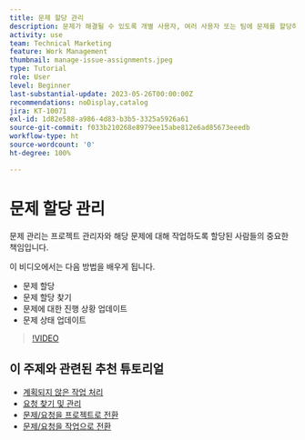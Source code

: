 ```yaml
---
title: 문제 할당 관리
description: 문제가 해결될 수 있도록 개별 사용자, 여러 사용자 또는 팀에 문제를 할당하는 방법을 알아봅니다.
activity: use
team: Technical Marketing
feature: Work Management
thumbnail: manage-issue-assignments.jpeg
type: Tutorial
role: User
level: Beginner
last-substantial-update: 2023-05-26T00:00:00Z
recommendations: noDisplay,catalog
jira: KT-10071
exl-id: 1d82e588-a986-4d83-b3b5-3325a5926a61
source-git-commit: f033b210268e8979ee15abe812e6ad85673eeedb
workflow-type: ht
source-wordcount: '0'
ht-degree: 100%

---
```


# 문제 할당 관리

문제 관리는 프로젝트 관리자와 해당 문제에 대해 작업하도록 할당된 사람들의 중요한 책임입니다.

이 비디오에서는 다음 방법을 배우게 됩니다.

* 문제 할당
* 문제 할당 찾기
* 문제에 대한 진행 상황 업데이트
* 문제 상태 업데이트

>[!VIDEO](https://video.tv.adobe.com/v/3419931/?quality=12&learn=on)

## 이 주제와 관련된 추천 튜토리얼

* [계획되지 않은 작업 처리](/help/manage-work/issues-requests/handle-unplanned-work.md)
* [요청 찾기 및 관리](/help/manage-work/issues-requests/find-requests.md)
* [문제/요청을 프로젝트로 전환](/help/manage-work/issues-requests/create-a-project-from-a-request.md)
* [문제/요청을 작업으로 전환](/help/manage-work/issues-requests/convert-issues-to-other-work-items.md)
